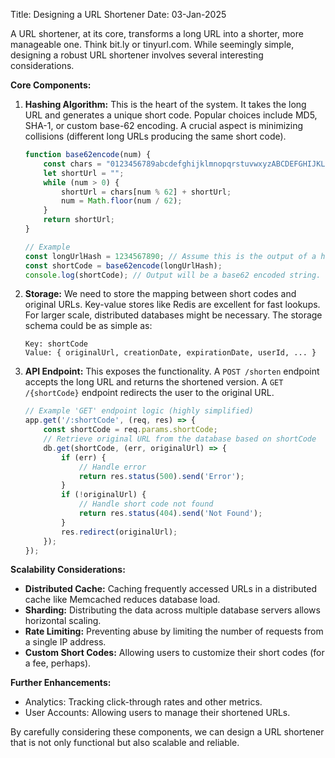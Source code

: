 Title: Designing a URL Shortener
Date: 03-Jan-2025

A URL shortener, at its core, transforms a long URL into a shorter, more manageable one.  Think bit.ly or tinyurl.com.  While seemingly simple, designing a robust URL shortener involves several interesting considerations.

**Core Components:**

1. **Hashing Algorithm:** This is the heart of the system.  It takes the long URL and generates a unique short code.  Popular choices include MD5, SHA-1, or custom base-62 encoding.  A crucial aspect is minimizing collisions (different long URLs producing the same short code).

   ```javascript
   function base62encode(num) {
       const chars = "0123456789abcdefghijklmnopqrstuvwxyzABCDEFGHIJKLMNOPQRSTUVWXYZ";
       let shortUrl = "";
       while (num > 0) {
           shortUrl = chars[num % 62] + shortUrl;
           num = Math.floor(num / 62);
       }
       return shortUrl;
   }

   // Example
   const longUrlHash = 1234567890; // Assume this is the output of a hashing function
   const shortCode = base62encode(longUrlHash);
   console.log(shortCode); // Output will be a base62 encoded string.
   ```

2. **Storage:**  We need to store the mapping between short codes and original URLs.  Key-value stores like Redis are excellent for fast lookups.  For larger scale, distributed databases might be necessary.  The storage schema could be as simple as:

   ```
   Key: shortCode
   Value: { originalUrl, creationDate, expirationDate, userId, ... }
   ```

3. **API Endpoint:**  This exposes the functionality.  A `POST /shorten` endpoint accepts the long URL and returns the shortened version.  A `GET /{shortCode}` endpoint redirects the user to the original URL.

   ```javascript
   // Example 'GET' endpoint logic (highly simplified)
   app.get('/:shortCode', (req, res) => {
       const shortCode = req.params.shortCode;
       // Retrieve original URL from the database based on shortCode
       db.get(shortCode, (err, originalUrl) => {
           if (err) {
               // Handle error
               return res.status(500).send('Error');
           }
           if (!originalUrl) {
               // Handle short code not found
               return res.status(404).send('Not Found');
           }
           res.redirect(originalUrl);
       });
   });
   ```

**Scalability Considerations:**

* **Distributed Cache:**  Caching frequently accessed URLs in a distributed cache like Memcached reduces database load.
* **Sharding:**  Distributing the data across multiple database servers allows horizontal scaling.
* **Rate Limiting:**  Preventing abuse by limiting the number of requests from a single IP address.
* **Custom Short Codes:**  Allowing users to customize their short codes (for a fee, perhaps).

**Further Enhancements:**

* Analytics:  Tracking click-through rates and other metrics.
* User Accounts:  Allowing users to manage their shortened URLs.

By carefully considering these components, we can design a URL shortener that is not only functional but also scalable and reliable.
